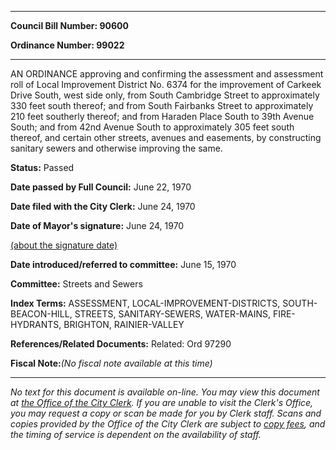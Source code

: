 

********

**Council Bill Number: 90600**
   
**Ordinance Number: 99022**
********

 AN ORDINANCE approving and confirming the assessment and assessment roll of Local Improvement District No. 6374 for the improvement of Carkeek Drive South, west side only, from South Cambridge Street to approximately 330 feet south thereof; and from South Fairbanks Street to approximately 210 feet southerly thereof; and from Haraden Place South to 39th Avenue South; and from 42nd Avenue South to approximately 305 feet south thereof, and certain other streets, avenues and easements, by constructing sanitary sewers and otherwise improving the same.

**Status:** Passed
   
**Date passed by Full Council:** June 22, 1970
   
**Date filed with the City Clerk:** June 24, 1970
   
**Date of Mayor's signature:** June 24, 1970
   
[(about the signature date)](/~public/approvaldate.htm)
   
   
   
**Date introduced/referred to committee:** June 15, 1970
   
**Committee:** Streets and Sewers
   
   
**Index Terms:** ASSESSMENT, LOCAL-IMPROVEMENT-DISTRICTS, SOUTH-BEACON-HILL, STREETS, SANITARY-SEWERS, WATER-MAINS, FIRE-HYDRANTS, BRIGHTON, RAINIER-VALLEY

**References/Related Documents:** Related: Ord 97290

**Fiscal Note:**_(No fiscal note available at this time)_
********

_No text for this document is available on-line. You may view this document at [the Office of the City Clerk](http://www.seattle.gov/leg/clerk/contactUs.htm). If you are unable to visit the Clerk's Office, you may request a copy or scan be made for you by Clerk staff. Scans and copies provided by the Office of the City Clerk are subject to [copy fees](http://clerk.seattle.gov/~public/clerkfees.htm), and the timing of service is dependent on the availability of staff._


